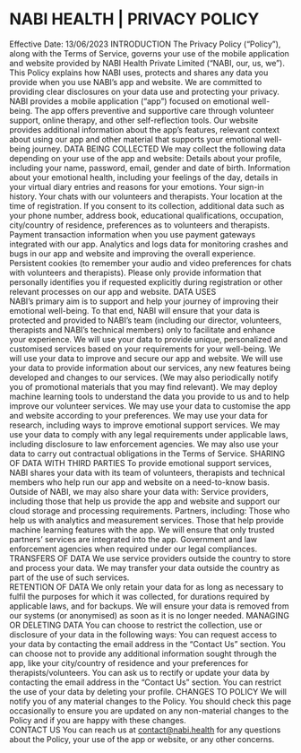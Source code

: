 # NABI HEALTH | PRIVACY POLICY
Effective Date: 13/06/2023
INTRODUCTION
The Privacy Policy (“Policy”), along with the Terms of Service, governs your use of the mobile application and website provided by NABI Health Private Limited (“NABI, our, us, we”). 
This Policy explains how NABI uses, protects and shares any data you provide when you use NABI’s app and website. We are committed to providing clear disclosures on your data use and protecting your privacy. 
NABI provides a mobile application (“app”) focused on emotional well-being. The app offers preventive and supportive care through volunteer support, online therapy, and other self-reflection tools. Our website provides additional information about the app’s features, relevant context about using our app and other material that supports your emotional well-being journey. 
DATA BEING COLLECTED 
We may collect the following data depending on your use of the app and website:
Details about your profile, including your name, password, email, gender and date of birth. 
Information about your emotional health, including your feelings of the day, details in your virtual diary entries and reasons for your emotions. 
Your sign-in history. 
Your chats with our volunteers and therapists. 
Your location at the time of registration. 
If you consent to its collection, additional data such as your phone number, address book, educational qualifications, occupation, city/country of residence, preferences as to volunteers and therapists. 
Payment transaction information when you use payment gateways integrated with our app. 
Analytics and logs data for monitoring crashes and bugs in our app and website and improving the overall experience. 
Persistent cookies (to remember your audio and video preferences for chats with volunteers and therapists). 
Please only provide information that personally identifies you if requested explicitly during registration or other relevant processes on our app and website. 
DATA USES  
NABI’s primary aim is to support and help your journey of improving their emotional well-being. To that end, NABI will ensure that your data is protected and provided to NABI’s team (including our director, volunteers, therapists and NABI’s technical members) only to facilitate and enhance your experience. 
We will use your data to provide unique, personalized and customised services based on your requirements for your well-being. 
We will use your data to improve and secure our app and website. 
We will use your data to provide information about our services, any new features being developed and changes to our services. (We may also periodically notify you of promotional materials that you may find relevant). 
We may deploy machine learning tools to understand the data you provide to us and to help improve our volunteer services. 
We may use your data to customise the app and website according to your preferences.
We may use your data for research, including ways to improve emotional support services. 
We may use your data to comply with any legal requirements under applicable laws, including disclosure to law enforcement agencies. 
We may also use your data to carry out contractual obligations in the Terms of Service. 
SHARING OF DATA WITH THIRD PARTIES
To provide emotional support services, NABI shares your data with its team of volunteers, therapists and technical members who help run our app and website on a need-to-know basis. Outside of NABI, we may also share your data with: 
Service providers, including those that help us provide the app and website and support our cloud storage and processing requirements.
Partners, including:
Those who help us with analytics and measurement services.
Those that help provide machine learning features with the app. 
We will ensure that only trusted partners’ services are integrated into the app. 
Government and law enforcement agencies when required under our legal compliances. 
TRANSFERS OF DATA
We use service providers outside the country to store and process your data. We may transfer your data outside the country as part of the use of such services.  
RETENTION OF DATA 
We only retain your data for as long as necessary to fulfil the purposes for which it was collected, for durations required by applicable laws, and for backups. We will ensure your data is removed from our systems (or anonymised) as soon as it is no longer needed. 
MANAGING OR DELETING DATA
You can choose to restrict the collection, use or disclosure of your data in the following ways: 
You can request access to your data by contacting the email address in the “Contact Us” section. 
You can choose not to provide any additional information sought through the app, like your city/country of residence and your preferences for therapists/volunteers.
You can ask us to rectify or update your data by contacting the email address in the “Contact Us” section. 
You can restrict the use of your data by deleting your profile. 
CHANGES TO POLICY
We will notify you of any material changes to the Policy. You should check this page occasionally to ensure you are updated on any non-material changes to the Policy and if you are happy with these changes.  
CONTACT US 
You can reach us at contact@nabi.health for any questions about the Policy, your use of the app or website, or any other concerns. 

